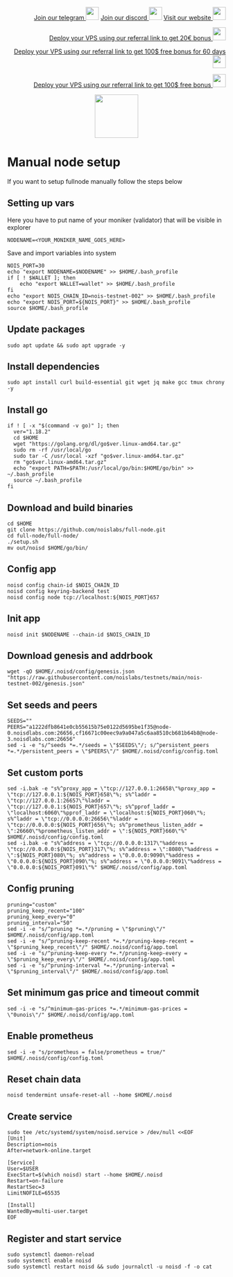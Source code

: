 <p style="font-size:14px" align="right">
<a href="https://t.me/kjnotes" target="_blank">Join our telegram <img src="https://user-images.githubusercontent.com/50621007/183283867-56b4d69f-bc6e-4939-b00a-72aa019d1aea.png" width="30"/></a>
<a href="https://discord.gg/JqQNcwff2e" target="_blank">Join our discord <img src="https://user-images.githubusercontent.com/50621007/176236430-53b0f4de-41ff-41f7-92a1-4233890a90c8.png" width="30"/></a>
<a href="https://kjnodes.com/" target="_blank">Visit our website <img src="https://user-images.githubusercontent.com/50621007/168689709-7e537ca6-b6b8-4adc-9bd0-186ea4ea4aed.png" width="30"/></a>
</p>

<p style="font-size:14px" align="right">
<a href="https://hetzner.cloud/?ref=y8pQKS2nNy7i" target="_blank">Deploy your VPS using our referral link to get 20€ bonus <img src="https://user-images.githubusercontent.com/50621007/174612278-11716b2a-d662-487e-8085-3686278dd869.png" width="30"/></a>
</p>
<p style="font-size:14px" align="right">
<a href="https://m.do.co/c/17b61545ca3a" target="_blank">Deploy your VPS using our referral link to get 100$ free bonus for 60 days <img src="https://user-images.githubusercontent.com/50621007/183284313-adf81164-6db4-4284-9ea0-bcb841936350.png" width="30"/></a>
</p>
<p style="font-size:14px" align="right">
<a href="https://www.vultr.com/?ref=7418642" target="_blank">Deploy your VPS using our referral link to get 100$ free bonus <img src="https://user-images.githubusercontent.com/50621007/183284971-86057dc2-2009-4d40-a1d4-f0901637033a.png" width="30"/></a>
</p>

<p align="center">
  <img height="100" height="auto" src="https://user-images.githubusercontent.com/50621007/192454529-b8070948-6592-4022-96d9-b2adf7169243.png">
</p>

# Manual node setup
If you want to setup fullnode manually follow the steps below

## Setting up vars
Here you have to put name of your moniker (validator) that will be visible in explorer
```
NODENAME=<YOUR_MONIKER_NAME_GOES_HERE>
```

Save and import variables into system
```
NOIS_PORT=30
echo "export NODENAME=$NODENAME" >> $HOME/.bash_profile
if [ ! $WALLET ]; then
	echo "export WALLET=wallet" >> $HOME/.bash_profile
fi
echo "export NOIS_CHAIN_ID=nois-testnet-002" >> $HOME/.bash_profile
echo "export NOIS_PORT=${NOIS_PORT}" >> $HOME/.bash_profile
source $HOME/.bash_profile
```

## Update packages
```
sudo apt update && sudo apt upgrade -y
```

## Install dependencies
```
sudo apt install curl build-essential git wget jq make gcc tmux chrony -y
```

## Install go
```
if ! [ -x "$(command -v go)" ]; then
  ver="1.18.2"
  cd $HOME
  wget "https://golang.org/dl/go$ver.linux-amd64.tar.gz"
  sudo rm -rf /usr/local/go
  sudo tar -C /usr/local -xzf "go$ver.linux-amd64.tar.gz"
  rm "go$ver.linux-amd64.tar.gz"
  echo "export PATH=$PATH:/usr/local/go/bin:$HOME/go/bin" >> ~/.bash_profile
  source ~/.bash_profile
fi
```

## Download and build binaries
```
cd $HOME
git clone https://github.com/noislabs/full-node.git 
cd full-node/full-node/
./setup.sh
mv out/noisd $HOME/go/bin/
```

## Config app
```
noisd config chain-id $NOIS_CHAIN_ID
noisd config keyring-backend test
noisd config node tcp://localhost:${NOIS_PORT}657
```

## Init app
```
noisd init $NODENAME --chain-id $NOIS_CHAIN_ID
```

## Download genesis and addrbook
```
wget -qO $HOME/.noisd/config/genesis.json "https://raw.githubusercontent.com/noislabs/testnets/main/nois-testnet-002/genesis.json"
```

## Set seeds and peers
```
SEEDS=""
PEERS="a1222dfb8641e0cb55615b75e0122d5695be1f35@node-0.noisdlabs.com:26656,cf16671c00eec9a9a047a5c6aa8510cb681b64b8@node-3.noisdlabs.com:26656"
sed -i -e "s/^seeds *=.*/seeds = \"$SEEDS\"/; s/^persistent_peers *=.*/persistent_peers = \"$PEERS\"/" $HOME/.noisd/config/config.toml
```

## Set custom ports
```
sed -i.bak -e "s%^proxy_app = \"tcp://127.0.0.1:26658\"%proxy_app = \"tcp://127.0.0.1:${NOIS_PORT}658\"%; s%^laddr = \"tcp://127.0.0.1:26657\"%laddr = \"tcp://127.0.0.1:${NOIS_PORT}657\"%; s%^pprof_laddr = \"localhost:6060\"%pprof_laddr = \"localhost:${NOIS_PORT}060\"%; s%^laddr = \"tcp://0.0.0.0:26656\"%laddr = \"tcp://0.0.0.0:${NOIS_PORT}656\"%; s%^prometheus_listen_addr = \":26660\"%prometheus_listen_addr = \":${NOIS_PORT}660\"%" $HOME/.noisd/config/config.toml
sed -i.bak -e "s%^address = \"tcp://0.0.0.0:1317\"%address = \"tcp://0.0.0.0:${NOIS_PORT}317\"%; s%^address = \":8080\"%address = \":${NOIS_PORT}080\"%; s%^address = \"0.0.0.0:9090\"%address = \"0.0.0.0:${NOIS_PORT}090\"%; s%^address = \"0.0.0.0:9091\"%address = \"0.0.0.0:${NOIS_PORT}091\"%" $HOME/.noisd/config/app.toml
```

## Config pruning
```
pruning="custom"
pruning_keep_recent="100"
pruning_keep_every="0"
pruning_interval="50"
sed -i -e "s/^pruning *=.*/pruning = \"$pruning\"/" $HOME/.noisd/config/app.toml
sed -i -e "s/^pruning-keep-recent *=.*/pruning-keep-recent = \"$pruning_keep_recent\"/" $HOME/.noisd/config/app.toml
sed -i -e "s/^pruning-keep-every *=.*/pruning-keep-every = \"$pruning_keep_every\"/" $HOME/.noisd/config/app.toml
sed -i -e "s/^pruning-interval *=.*/pruning-interval = \"$pruning_interval\"/" $HOME/.noisd/config/app.toml
```

## Set minimum gas price and timeout commit
```
sed -i -e "s/^minimum-gas-prices *=.*/minimum-gas-prices = \"0unois\"/" $HOME/.noisd/config/app.toml
```

## Enable prometheus
```
sed -i -e "s/prometheus = false/prometheus = true/" $HOME/.noisd/config/config.toml
```

## Reset chain data
```
noisd tendermint unsafe-reset-all --home $HOME/.noisd
```

## Create service
```
sudo tee /etc/systemd/system/noisd.service > /dev/null <<EOF
[Unit]
Description=nois
After=network-online.target

[Service]
User=$USER
ExecStart=$(which noisd) start --home $HOME/.noisd
Restart=on-failure
RestartSec=3
LimitNOFILE=65535

[Install]
WantedBy=multi-user.target
EOF
```

## Register and start service
```
sudo systemctl daemon-reload
sudo systemctl enable noisd
sudo systemctl restart noisd && sudo journalctl -u noisd -f -o cat
```

